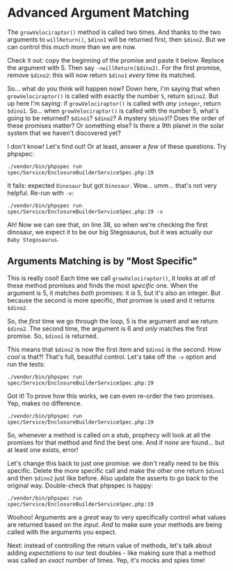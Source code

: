 # Advanced Argument Matching

The `growVelociraptor()` method is called two times. And thanks to the two arguments
to `willReturn()`, `$dino1` will be returned first, then `$dino2`. But we can control
this *much* more than we are now.

Check it out: copy the beginning of the promise and paste it below. Replace the
argument with 5. Then say `->willReturn($dino2)`. For the first promise, remove `$dino2`:
this will now return `$dino1` *every* time its matched.

So... what do you think will happen now? Down here, I'm saying that when
`growVelociraptor()` is called with exactly the number `5`, return `$dino2`.
But up here I'm saying: if `growVelociraptor()` is called with *any* `integer`,
return `$dino1`. So... when `growVelociraptor()` is called with the number 5,
what's going to be returned? `$dino1`? `$dino2`? A mystery `$dino3`!? Does the order
of these promises matter? Or something else? Is there a 9th planet in the solar
system that we haven't discovered yet?

I don't know! Let's find out! Or at least, answer a *few* of these questions. Try
phpspec:

```terminal-silent
./vendor/bin/phpspec run spec/Service/EnclosureBuilderServiceSpec.php:19
```

It fails: expected `Dinosaur` but got `Dinosaur`. Wow... umm... that's not very
helpful. Re-run with `-v`:

```terminal-silent
./vendor/bin/phpspec run spec/Service/EnclosureBuilderServiceSpec.php:19 -v
```

Ah! Now we can see that, on line 38, so when we're checking the first dinosaur,
we expect it to be our big Stegosaurus, but it was actually our `Baby Stegosaurus`.

## Arguments Matching is by "Most Specific"

This is really cool! Each time we call `growVelociraptor()`, it looks at *all* of
these method promises and finds the most *specific* one. When the argument is 5,
it matches *both* promises: it *is* 5, but it's also an integer. But because
the second is more specific, *that* promise is used and it returns `$dino2`.

So, the *first* time we go through the loop, 5 is the argument and we return `$dino2`.
The second time, the argument is 6 and *only* matches the first promise. So,
`$dino1` is returned.

This means that `$dino2` is now the first item and `$dino1` is the second. How
*cool* is that?! That's full, beautiful control. Let's take off the `-v` option
and run the tests:

```terminal-silent
./vendor/bin/phpspec run spec/Service/EnclosureBuilderServiceSpec.php:19
```

Got it! To prove how this works, we can even re-order the two promises. Yep, makes
no difference.

```terminal-silent
./vendor/bin/phpspec run spec/Service/EnclosureBuilderServiceSpec.php:19
```

So, whenever a method is called on a stub, prophecy will look at all the promises
for that method and find the best one. And if *none* are found... but at least one
exists, error!

Let's change this back to just one promise: we don't really need to be this specific.
Delete the more specific call and make the other one return `$dino1` and then `$dino2`
just like before. Also update the asserts to go back to the original way. Double-check
that phpspec is happy:

```terminal-silent
./vendor/bin/phpspec run spec/Service/EnclosureBuilderServiceSpec.php:19
```

Woohoo! Arguments are a *great* way to very specifically control what values are
returned based on the *input*. *And* to make sure your methods are being called
with the arguments you expect.

Next: instead of controlling the return value of methods, let's talk about adding
*expectations* to our test doubles - like making sure that a method was called
an *exact* number of times. Yep, it's mocks and spies time!
